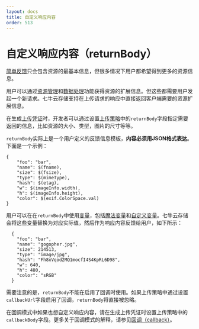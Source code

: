 ```yaml
---
layout: docs
title: 自定义响应内容
order: 513
---
```

<a id="return-body"></a>
# 自定义响应内容（returnBody）

[简单反馈](simple-response.html)只会包含资源的最基本信息，但很多情况下用户都希望得到更多的资源信息。

用户可以通过[资源管理](/docs/v6/api/overview/rs/index.html)和[数据处理](/docs/v6/api/overview/fop/index.html)功能获得资源的扩展信息。但这些都需要用户发起一个新请求。七牛云存储支持在上传请求的响应中直接返回客户端需要的资源扩展信息。

在生成[上传凭证](/docs/v6/api/reference/security/upload-token.html)时，开发者可以通过设置[上传策略](/docs/v6/api/reference/security/put-policy.html)中的`returnBody`字段指定需要返回的信息，比如资源的大小、类型，图片的尺寸等等。

`returnBody`实际上是一个用户定义的反馈信息模板，**内容必须用JSON格式表达**。下面是一个示例：

```
{
    "foo": "bar",
    "name": $(fname),
    "size": $(fsize),
    "type": $(mimeType),
    "hash": $(etag),
    "w": $(imageInfo.width),
    "h": $(imageInfo.height),
    "color": $(exif.ColorSpace.val)
}
```

用户可以在在`returnBody`中使用[变量](/docs/v6/api/overview/up/response/vars.html)，包括[魔法变量](/docs/v6/api/overview/up/response/vars.html#magicvar)和[自定义变量](/docs/v6/api/overview/up/response/vars.html#xvar)。七牛云存储会将这些变量替换为对应实际值，然后作为响应内容反馈给用户，如下所示：

```
  {
    "foo": "bar",
    "name": "gogopher.jpg",
    "size": 214513,
    "type": "image/jpg",
    "hash": "Fh8xVqod2MQ1mocfI4S4KpRL6D98",
    "w": 640,
    "h": 480,
    "color": "sRGB"
  }
```

需要注意的是，`returnBody`不能在启用了回调时使用。如果上传策略中通过设置`callbackUrl`字段启用了回调，`returnBody`将直接被忽略。

在回调模式中如果也想自定义响应内容，请在生成上传凭证时设置上传策略中的`callbackBody`字段。更多关于回调模式的解释，请参见[回调（callback）](/docs/v6/api/overview/up/response/callback.html)。
